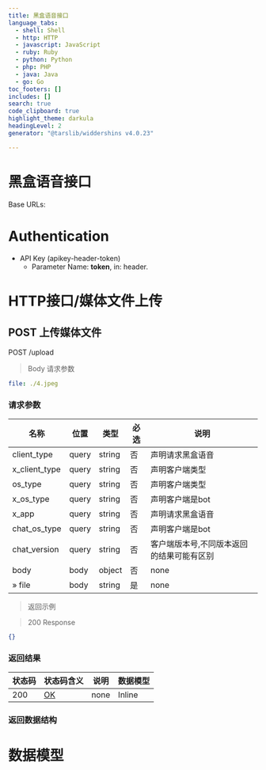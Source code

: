 ```yaml
---
title: 黑盒语音接口
language_tabs:
  - shell: Shell
  - http: HTTP
  - javascript: JavaScript
  - ruby: Ruby
  - python: Python
  - php: PHP
  - java: Java
  - go: Go
toc_footers: []
includes: []
search: true
code_clipboard: true
highlight_theme: darkula
headingLevel: 2
generator: "@tarslib/widdershins v4.0.23"

---
```


# 黑盒语音接口

Base URLs:

# Authentication

* API Key (apikey-header-token)
    - Parameter Name: **token**, in: header. 

# HTTP接口/媒体文件上传

## POST 上传媒体文件

POST /upload

> Body 请求参数

```yaml
file: ./4.jpeg

```

### 请求参数

|名称|位置|类型|必选|说明|
|---|---|---|---|---|
|client_type|query|string| 否 |声明请求黑盒语音|
|x_client_type|query|string| 否 |声明客户端类型|
|os_type|query|string| 否 |声明客户端类型|
|x_os_type|query|string| 否 |声明客户端是bot|
|x_app|query|string| 否 |声明请求黑盒语音|
|chat_os_type|query|string| 否 |声明客户端是bot|
|chat_version|query|string| 否 |客户端版本号,不同版本返回的结果可能有区别|
|body|body|object| 否 |none|
|» file|body|string| 是 |none|

> 返回示例

> 200 Response

```json
{}
```

### 返回结果

|状态码|状态码含义|说明|数据模型|
|---|---|---|---|
|200|[OK](https://tools.ietf.org/html/rfc7231#section-6.3.1)|none|Inline|

### 返回数据结构

# 数据模型

